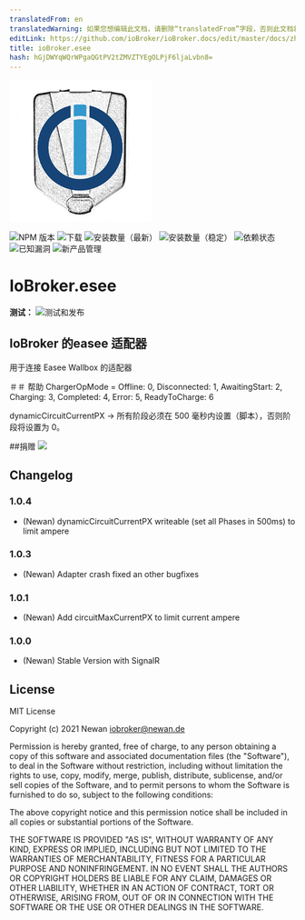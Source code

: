 ```yaml
---
translatedFrom: en
translatedWarning: 如果您想编辑此文档，请删除“translatedFrom”字段，否则此文档将再次自动翻译
editLink: https://github.com/ioBroker/ioBroker.docs/edit/master/docs/zh-cn/adapterref/iobroker.easee/README.md
title: ioBroker.esee
hash: hGjDWYqWQrWPgaQGtPV2tZMVZTYEgOLPjF6ljaLvbn8=
---
```

![标识](../../../en/adapterref/iobroker.easee/admin/easee.png)

![NPM 版本](http://img.shields.io/npm/v/iobroker.easee.svg)
![下载](https://img.shields.io/npm/dm/iobroker.easee.svg)
![安装数量（最新）](http://iobroker.live/badges/easee-installed.svg)
![安装数量（稳定）](http://iobroker.live/badges/easee-stable.svg)
![依赖状态](https://img.shields.io/david/Newan/iobroker.easee.svg)
![已知漏洞](https://snyk.io/test/github/Newan/ioBroker.easee/badge.svg)
![新产品管理](https://nodei.co/npm/iobroker.easee.png?downloads=true)

# IoBroker.esee
**测试：** ![测试和发布](https://github.com/Newan/ioBroker.easee/workflows/Test%20and%20Release/badge.svg)

## IoBroker 的easee 适配器
用于连接 Easee Wallbox 的适配器

＃＃ 帮助
ChargerOpMode = Offline: 0, Disconnected: 1, AwaitingStart: 2, Charging: 3, Completed: 4, Error: 5, ReadyToCharge: 6

dynamicCircuitCurrentPX -> 所有阶段必须在 500 毫秒内设置（脚本），否则阶段将设置为 0。

##捐赠
[![](https://www.paypalobjects.com/de_DE/DE/i/btn/btn_donateCC_LG.gif)](https://www.paypal.com/cgi-bin/webscr?cmd=_s-xclick&hosted_button_id=L55UBQJKJEUJL)

## Changelog
### 1.0.4
* (Newan) dynamicCircuitCurrentPX writeable (set all Phases in 500ms) to limit ampere 

### 1.0.3
* (Newan) Adapter crash fixed an other bugfixes

### 1.0.1
* (Newan) Add circuitMaxCurrentPX to limit current ampere

### 1.0.0
* (Newan) Stable Version with SignalR

## License
MIT License

Copyright (c) 2021 Newan <iobroker@newan.de>

Permission is hereby granted, free of charge, to any person obtaining a copy
of this software and associated documentation files (the "Software"), to deal
in the Software without restriction, including without limitation the rights
to use, copy, modify, merge, publish, distribute, sublicense, and/or sell
copies of the Software, and to permit persons to whom the Software is
furnished to do so, subject to the following conditions:

The above copyright notice and this permission notice shall be included in all
copies or substantial portions of the Software.

THE SOFTWARE IS PROVIDED "AS IS", WITHOUT WARRANTY OF ANY KIND, EXPRESS OR
IMPLIED, INCLUDING BUT NOT LIMITED TO THE WARRANTIES OF MERCHANTABILITY,
FITNESS FOR A PARTICULAR PURPOSE AND NONINFRINGEMENT. IN NO EVENT SHALL THE
AUTHORS OR COPYRIGHT HOLDERS BE LIABLE FOR ANY CLAIM, DAMAGES OR OTHER
LIABILITY, WHETHER IN AN ACTION OF CONTRACT, TORT OR OTHERWISE, ARISING FROM,
OUT OF OR IN CONNECTION WITH THE SOFTWARE OR THE USE OR OTHER DEALINGS IN THE
SOFTWARE.